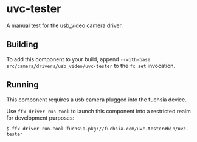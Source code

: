 # uvc-tester

A manual test for the usb_video camera driver.

## Building

To add this component to your build, append
`--with-base src/camera/drivers/usb_video/uvc-tester`
to the `fx set` invocation.

## Running

This component requires a usb camera plugged into the fuchsia device.

Use `ffx driver run-tool` to launch this component into a restricted realm
for development purposes:

```
$ ffx driver run-tool fuchsia-pkg://fuchsia.com/uvc-tester#bin/uvc-tester
```
